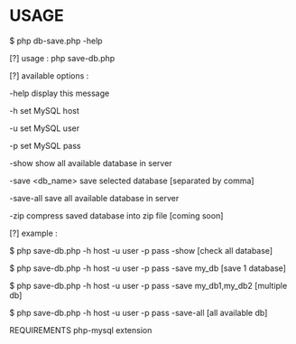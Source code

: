 

# USAGE  

$ php db-save.php -help

[?] usage : php save-db.php <options>

[?] available options : 

  -help	 display this message

  -h	 set MySQL host

  -u	 set MySQL user

  -p	 set MySQL pass

  -show	 show all available database in server

  -save <db_name>  save selected database [separated by comma]

  -save-all  save all available database in server

  -zip	 compress saved database into zip file [coming soon]

[?] example : 

 $ php save-db.php -h host -u user -p pass -show  [check all database]

 $ php save-db.php -h host -u user -p pass -save my_db  [save 1 database]

 $ php save-db.php -h host -u user -p pass -save my_db1,my_db2  [multiple db]

 $ php save-db.php -h host -u user -p pass -save-all  [all available db]



REQUIREMENTS
php-mysql extension
